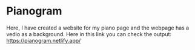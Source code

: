 # Pianogram
Here, I have created a website for my piano page and the webpage has a vedio as a background. 
Here in this link you can check the output: https://pianogram.netlify.app/
